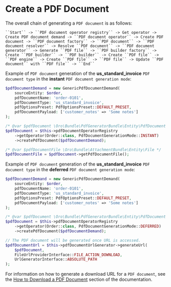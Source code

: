 <a id="bundle-docs-platform-pdf-generator-bundle-create-pdf-document"></a>

# Create a PDF Document

The overall chain of generating a `PDF document` is as follows:

```none
``Start`` -> ``PDF document operator registry`` -> Get operator -> Create PDF document demand -> ``PDF document operator`` -> Create PDF document -> ``PDF document factory`` -> ``PDF document`` -> ``PDF document resolver`` -> Resolve ``PDF document`` -> ``PDF document generator`` -> Generate ``PDF file`` -> ``PDF builder factory`` -> Create ``PDF builder`` -> ``PDF builder`` -> Create ``PDF file`` -> ``PDF engine`` -> Create ``PDF file`` -> ``PDF file`` -> Update ``PDF document`` with ``PDF file`` -> ``End``
```

Example of `PDF document` generation of the **us_standard_invoice** `PDF document type` in the **instant** `PDF document generation mode`:

```php
$pdfDocumentDemand = new GenericPdfDocumentDemand(
    sourceEntity: $order,
    pdfDocumentName: 'order-0101',
    pdfDocumentType: 'us_standard_invoice',
    pdfOptionsPreset: PdfOptionsPreset::DEFAULT_PRESET,
    pdfDocumentPayload: ['customer_notes' => 'Some notes']
);

/* @var $pdfDocument \Oro\Bundle\PdfGeneratorBundle\Entity\PdfDocument */
$pdfDocument = $this->pdfDocumentOperatorRegistry
    ->getOperator(Order::class, PdfDocumentGenerationMode::INSTANT)
    ->createPdfDocument($pdfDocumentDemand);

/* @var $pdfDocumentFile \Oro\Bundle\AttachmentBundle\Entity\File */
$pdfDocumentFile = $pdfDocument->getPdfDocumentFile();
```

Example of `PDF document` generation of the **us_standard_invoice** `PDF document type` in the **deferred** `PDF document generation mode`:

```php
$pdfDocumentDemand = new GenericPdfDocumentDemand(
    sourceEntity: $order,
    pdfDocumentName: 'order-0101',
    pdfDocumentType: 'us_standard_invoice',
    pdfOptionsPreset: PdfOptionsPreset::DEFAULT_PRESET,
    pdfDocumentPayload: ['customer_notes' => 'Some notes']
);

/* @var $pdfDocument \Oro\Bundle\PdfGeneratorBundle\Entity\PdfDocument */
$pdfDocument = $this->pdfDocumentOperatorRegistry
    ->getOperator(Order::class, PdfDocumentGenerationMode::DEFERRED)
    ->createPdfDocument($pdfDocumentDemand);

// The PDF document will be generated once URL is accessed.
$pdfDocumentUrl = $this->pdfDocumentUrlGenerator->generateUrl(
    $pdfDocument,
    FileUrlProviderInterface::FILE_ACTION_DOWNLOAD,
    UrlGeneratorInterface::ABSOLUTE_PATH
);
```

For information on how to generate a download URL for a `PDF document`, see the [How to Download a PDF Document](download-pdf-document.md#bundle-docs-platform-pdf-generator-bundle-download-pdf-document) section of the documentation.
